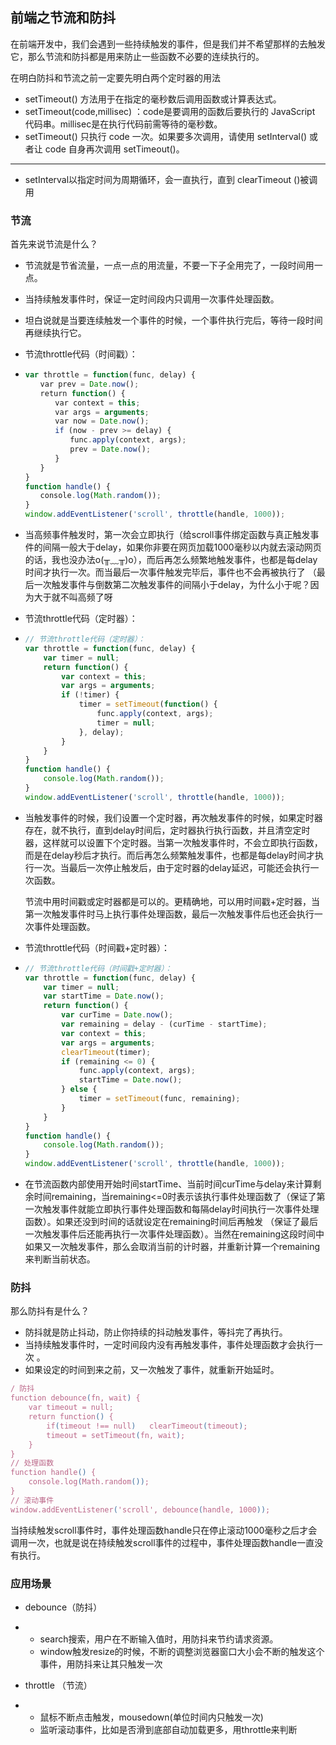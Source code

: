 ## 前端之节流和防抖

在前端开发中，我们会遇到一些持续触发的事件，但是我们并不希望那样的去触发它，那么节流和防抖都是用来防止一些函数不必要的连续执行的。

在明白防抖和节流之前一定要先明白两个定时器的用法

+  setTimeout() 方法用于在指定的毫秒数后调用函数或计算表达式。 
+  setTimeout(code,millisec) ：code是要调用的函数后要执行的 JavaScript 代码串。millisec是在执行代码前需等待的毫秒数。
+  setTimeout() 只执行 code 一次。如果要多次调用，请使用 setInterval() 或者让 code 自身再次调用 setTimeout()。 

---

+ setInterval以指定时间为周期循环，会一直执行，直到 clearTimeout ()被调用

### 节流

首先来说节流是什么？

+ 节流就是节省流量，一点一点的用流量，不要一下子全用完了，一段时间用一点。

+ 当持续触发事件时，保证一定时间段内只调用一次事件处理函数。 

+ 坦白说就是当要连续触发一个事件的时候，一个事件执行完后，等待一段时间再继续执行它。

+  节流throttle代码（时间戳）： 

  + ```javascript
    var throttle = function(func, delay) {            
    　　var prev = Date.now();            
    　　return function() {                
    　　　　var context = this;                
    　　　　var args = arguments;                
    　　　　var now = Date.now();                
    　　　　if (now - prev >= delay) {                    
    　　　　　　func.apply(context, args);                    
    　　　　　　prev = Date.now();                
    　　　　}            
    　　}        
    }        
    function handle() {            
    　　console.log(Math.random());        
    }        
    window.addEventListener('scroll', throttle(handle, 1000));
    ```

+  当高频事件触发时，第一次会立即执行（给scroll事件绑定函数与真正触发事件的间隔一般大于delay，如果你非要在网页加载1000毫秒以内就去滚动网页的话，我也没办法o(╥﹏╥)o），而后再怎么频繁地触发事件，也都是每delay时间才执行一次。而当最后一次事件触发完毕后，事件也不会再被执行了 （最后一次触发事件与倒数第二次触发事件的间隔小于delay，为什么小于呢？因为大于就不叫高频了呀 

+  节流throttle代码（定时器）： 

  + ```javascript
    // 节流throttle代码（定时器）：
    var throttle = function(func, delay) {            
        var timer = null;            
        return function() {                
            var context = this;               
            var args = arguments;                
            if (!timer) {                    
                timer = setTimeout(function() {                        
                    func.apply(context, args);                        
                    timer = null;                    
                }, delay);                
            }            
        }        
    }        
    function handle() {            
        console.log(Math.random());        
    }        
    window.addEventListener('scroll', throttle(handle, 1000));
    ```

+ 当触发事件的时候，我们设置一个定时器，再次触发事件的时候，如果定时器存在，就不执行，直到delay时间后，定时器执行执行函数，并且清空定时器，这样就可以设置下个定时器。当第一次触发事件时，不会立即执行函数，而是在delay秒后才执行。而后再怎么频繁触发事件，也都是每delay时间才执行一次。当最后一次停止触发后，由于定时器的delay延迟，可能还会执行一次函数。

  节流中用时间戳或定时器都是可以的。更精确地，可以用时间戳+定时器，当第一次触发事件时马上执行事件处理函数，最后一次触发事件后也还会执行一次事件处理函数。

+  节流throttle代码（时间戳+定时器）： 

  + ```javascript
    // 节流throttle代码（时间戳+定时器）：
    var throttle = function(func, delay) {     
        var timer = null;     
        var startTime = Date.now();     
        return function() {             
            var curTime = Date.now();             
            var remaining = delay - (curTime - startTime);             
            var context = this;             
            var args = arguments;             
            clearTimeout(timer);              
            if (remaining <= 0) {                    
                func.apply(context, args);                    
                startTime = Date.now();              
            } else {                    
                timer = setTimeout(func, remaining);              
            }      
        }
    }
    function handle() {      
        console.log(Math.random());
    } 
    window.addEventListener('scroll', throttle(handle, 1000));
    ```

+  在节流函数内部使用开始时间startTime、当前时间curTime与delay来计算剩余时间remaining，当remaining<=0时表示该执行事件处理函数了（保证了第一次触发事件就能立即执行事件处理函数和每隔delay时间执行一次事件处理函数）。如果还没到时间的话就设定在remaining时间后再触发 （保证了最后一次触发事件后还能再执行一次事件处理函数）。当然在remaining这段时间中如果又一次触发事件，那么会取消当前的计时器，并重新计算一个remaining来判断当前状态。 

### 防抖

那么防抖有是什么？

+ 防抖就是防止抖动，防止你持续的抖动触发事件，等抖完了再执行。
+  当持续触发事件时，一定时间段内没有再触发事件，事件处理函数才会执行一次 。
+  如果设定的时间到来之前，又一次触发了事件，就重新开始延时。

```javascript
/ 防抖
function debounce(fn, wait) {    
    var timeout = null;    
    return function() {        
        if(timeout !== null)   clearTimeout(timeout);        
        timeout = setTimeout(fn, wait);    
    }
}
// 处理函数
function handle() {    
    console.log(Math.random()); 
}
// 滚动事件
window.addEventListener('scroll', debounce(handle, 1000));
```

 当持续触发scroll事件时，事件处理函数handle只在停止滚动1000毫秒之后才会调用一次，也就是说在持续触发scroll事件的过程中，事件处理函数handle一直没有执行。  

### 应用场景

- debounce（防抖）

- - search搜索，用户在不断输入值时，用防抖来节约请求资源。
  - window触发resize的时候，不断的调整浏览器窗口大小会不断的触发这个事件，用防抖来让其只触发一次

- throttle （节流）

- - 鼠标不断点击触发，mousedown(单位时间内只触发一次)
  - 监听滚动事件，比如是否滑到底部自动加载更多，用throttle来判断